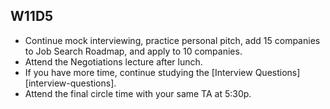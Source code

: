 ## W11D5
* Continue mock interviewing, practice personal pitch, add 15 companies to Job Search Roadmap, and apply to 10 companies.
* Attend the Negotiations lecture after lunch.
* If you have more time, continue studying the [Interview Questions][interview-questions].
* Attend the final circle time with your same TA at 5:30p.

